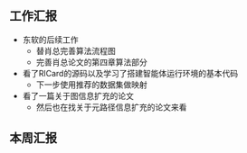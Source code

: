 ## 工作汇报

- 东软的后续工作
  - 替肖总完善算法流程图
  - 完善肖总论文的第四章算法部分
- 看了RlCard的源码以及学习了搭建智能体运行环境的基本代码
  - 下一步使用推荐的数据集做映射
- 看了一篇关于图信息扩充的论文
  - 然后也在找关于元路径信息扩充的论文来看

## 本周汇报

